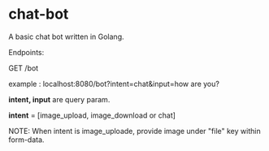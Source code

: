 # chat-bot
A basic chat bot written in Golang.

Endpoints:

GET /bot 

example : localhost:8080/bot?intent=chat&input=how are you?

**intent, input** are query param.

**intent** = [image_upload, image_download or chat]

NOTE: When intent is image_uploade, provide image under "file" key within form-data.
